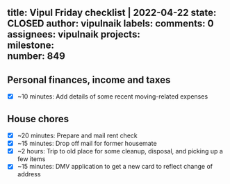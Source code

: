 title:	Vipul Friday checklist | 2022-04-22
state:	CLOSED
author:	vipulnaik
labels:	
comments:	0
assignees:	vipulnaik
projects:	
milestone:	
number:	849
--
## Personal finances, income and taxes

- [x] ~10 minutes: Add details of some recent moving-related expenses

## House chores

- [x] ~20 minutes: Prepare and mail rent check
- [x] ~15 minutes: Drop off mail for former housemate
- [x] ~2 hours: Trip to old place for some cleanup, disposal, and picking up a few items
- [x] ~15 minutes: DMV application to get a new card to reflect change of address
